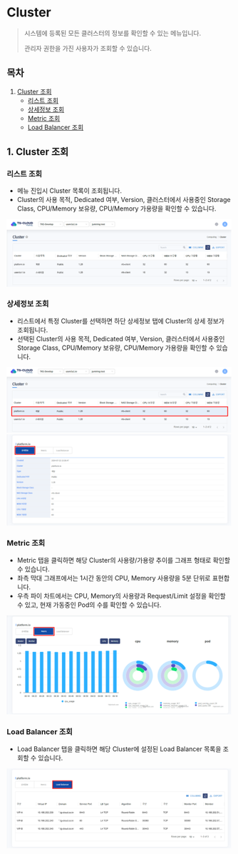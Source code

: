 # Cluster

> 시스템에 등록된 모든 클러스터의 정보를 확인할 수 있는 메뉴입니다.
> 
> 관리자 권한을 가진 사용자가 조회할 수 있습니다.

## 목차
1. [Cluster 조회](#1-cluster-조회)
    * [리스트 조회](#리스트-조회)
   * [상세정보 조회](#상세정보-조회)
   * [Metric 조회](#metric-조회)
   * [Load Balancer 조회](#load-balancer-조회)


## 1. Cluster 조회
### 리스트 조회
* 메뉴 진입시 Cluster 목록이 조회됩니다. 
* Cluster의 사용 목적, Dedicated 여부, Version, 클러스터에서 사용중인 Storage Class, CPU/Memory 보유량, CPU/Memory 가용량을 확인할 수 있습니다.

![img.png](img/cluster_list.png)

### 상세정보 조회
* 리스트에서 특정 Cluster를 선택하면 하단 상세정보 탭에 Cluster의 상세 정보가 조회됩니다.
* 선택된 Cluster의 사용 목적, Dedicated 여부, Version, 클러스터에서 사용중인 Storage Class, CPU/Memory 보유량, CPU/Memory 가용량을 확인할 수 있습니다.

![img.png](img/cluster_list_selected.png)
![img.png](img/cluster_detail.png)

### Metric 조회
* Metric 탭을 클릭하면 해당 Cluster의 사용량/가용량 추이를 그래프 형태로 확인할 수 있습니다.
* 좌측 막대 그래프에서는 1시간 동안의 CPU, Memory 사용량을 5분 단위로 표현합니다.
* 우측 파이 차트에서는 CPU, Memory의 사용량과 Request/Limit 설정을 확인할 수 있고, 현재 가동중인 Pod의 수를 확인할 수 있습니다.

![img.png](img/cluster_metric.png)

### Load Balancer 조회
* Load Balancer 탭을 클릭하면 해당 Cluster에 설정된 Load Balancer 목록을 조회할 수 있습니다.

![img.png](img/cluster_LB.png)
